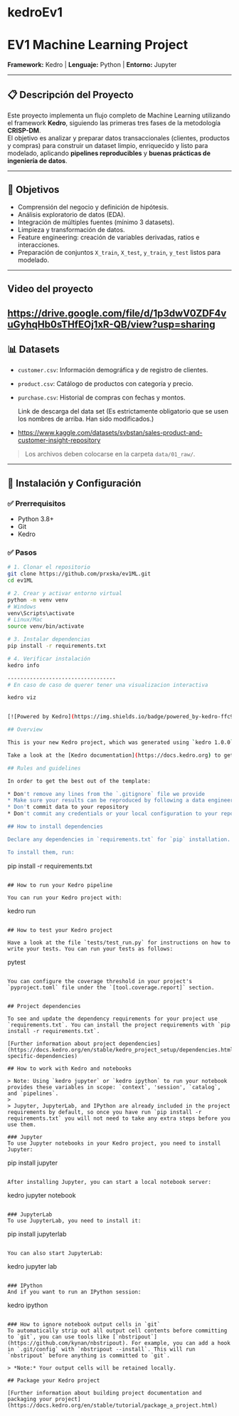 # kedroEv1




#  EV1 Machine Learning Project
**Framework:** Kedro | **Lenguaje:** Python | **Entorno:** Jupyter

---

## 📋 Descripción del Proyecto
Este proyecto implementa un flujo completo de Machine Learning utilizando el framework **Kedro**, siguiendo las primeras tres fases de la metodología **CRISP-DM**.  
El objetivo es analizar y preparar datos transaccionales (clientes, productos y compras) para construir un dataset limpio, enriquecido y listo para modelado, aplicando **pipelines reproducibles** y **buenas prácticas de ingeniería de datos**.

---

## 🎯 Objetivos
- Comprensión del negocio y definición de hipótesis.
- Análisis exploratorio de datos (EDA).
- Integración de múltiples fuentes (mínimo 3 datasets).
- Limpieza y transformación de datos.
- Feature engineering: creación de variables derivadas, ratios e interacciones.
- Preparación de conjuntos `X_train`, `X_test`, `y_train`, `y_test` listos para modelado.

---
## Video del proyecto

https://drive.google.com/file/d/1p3dwV0ZDF4vuGyhqHb0sTHfEOj1xR-QB/view?usp=sharing
---
## 📊 Datasets
- `customer.csv`: Información demográfica y de registro de clientes.
- `product.csv`: Catálogo de productos con categoría y precio.
- `purchase.csv`: Historial de compras con fechas y montos.
  
  Link de descarga del data set (Es estrictamente obligatorio que se usen los nombres de arriba. Han sido modificados.)
- https://www.kaggle.com/datasets/svbstan/sales-product-and-customer-insight-repository

> Los archivos deben colocarse en la carpeta `data/01_raw/`.

---

## 🚀 Instalación y Configuración

### ✅ Prerrequisitos
- Python 3.8+
- Git
- Kedro

### ✅ Pasos
```bash
# 1. Clonar el repositorio
git clone https://github.com/prxska/ev1ML.git
cd ev1ML

# 2. Crear y activar entorno virtual
python -m venv venv
# Windows
venv\Scripts\activate
# Linux/Mac
source venv/bin/activate

# 3. Instalar dependencias
pip install -r requirements.txt

# 4. Verificar instalación
kedro info

----------------------------------
# En caso de caso de querer tener una visualizacion interactiva

kedro viz


[![Powered by Kedro](https://img.shields.io/badge/powered_by-kedro-ffc900?logo=kedro)](https://kedro.org)

## Overview

This is your new Kedro project, which was generated using `kedro 1.0.0`.

Take a look at the [Kedro documentation](https://docs.kedro.org) to get started.

## Rules and guidelines

In order to get the best out of the template:

* Don't remove any lines from the `.gitignore` file we provide
* Make sure your results can be reproduced by following a data engineering convention
* Don't commit data to your repository
* Don't commit any credentials or your local configuration to your repository. Keep all your credentials and local configuration in `conf/local/`

## How to install dependencies

Declare any dependencies in `requirements.txt` for `pip` installation.

To install them, run:

```
pip install -r requirements.txt
```

## How to run your Kedro pipeline

You can run your Kedro project with:

```
kedro run
```

## How to test your Kedro project

Have a look at the file `tests/test_run.py` for instructions on how to write your tests. You can run your tests as follows:

```
pytest
```

You can configure the coverage threshold in your project's `pyproject.toml` file under the `[tool.coverage.report]` section.


## Project dependencies

To see and update the dependency requirements for your project use `requirements.txt`. You can install the project requirements with `pip install -r requirements.txt`.

[Further information about project dependencies](https://docs.kedro.org/en/stable/kedro_project_setup/dependencies.html#project-specific-dependencies)

## How to work with Kedro and notebooks

> Note: Using `kedro jupyter` or `kedro ipython` to run your notebook provides these variables in scope: `context`, 'session', `catalog`, and `pipelines`.
>
> Jupyter, JupyterLab, and IPython are already included in the project requirements by default, so once you have run `pip install -r requirements.txt` you will not need to take any extra steps before you use them.

### Jupyter
To use Jupyter notebooks in your Kedro project, you need to install Jupyter:

```
pip install jupyter
```

After installing Jupyter, you can start a local notebook server:

```
kedro jupyter notebook
```

### JupyterLab
To use JupyterLab, you need to install it:

```
pip install jupyterlab
```

You can also start JupyterLab:

```
kedro jupyter lab
```

### IPython
And if you want to run an IPython session:

```
kedro ipython
```

### How to ignore notebook output cells in `git`
To automatically strip out all output cell contents before committing to `git`, you can use tools like [`nbstripout`](https://github.com/kynan/nbstripout). For example, you can add a hook in `.git/config` with `nbstripout --install`. This will run `nbstripout` before anything is committed to `git`.

> *Note:* Your output cells will be retained locally.

## Package your Kedro project

[Further information about building project documentation and packaging your project](https://docs.kedro.org/en/stable/tutorial/package_a_project.html)
